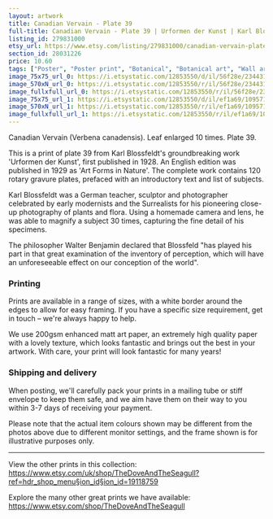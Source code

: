 ```yaml
---
layout: artwork
title: Canadian Vervain - Plate 39 
full-title: Canadian Vervain - Plate 39 | Urformen der Kunst | Karl Blossfeldt | Botanical print, wall art, room decor, black & white, sepia, vintage
listing_id: 279831000
etsy_url: https://www.etsy.com/listing/279831000/canadian-vervain-plate-39-urformen-der?utm_source=ds&utm_medium=api&utm_campaign=api
section_id: 28031226
price: 10.60
tags: ["Poster", "Poster print", "Botanical", "Botanical art", "Wall art", "Botanical poster", "Photograph", "Vintage", "Black and white", "Sepia", "Minimal", "Leaf", "High quality print"]
image_75x75_url_0: https://i.etsystatic.com/12853550/d/il/56f28e/2344313517/il_75x75.2344313517_ets2.jpg?version=0
image_570xN_url_0: https://i.etsystatic.com/12853550/r/il/56f28e/2344313517/il_570xN.2344313517_ets2.jpg
image_fullxfull_url_0: https://i.etsystatic.com/12853550/r/il/56f28e/2344313517/il_fullxfull.2344313517_ets2.jpg
image_75x75_url_1: https://i.etsystatic.com/12853550/d/il/ef1a69/1095718621/il_75x75.1095718621_pdb8.jpg?version=0
image_570xN_url_1: https://i.etsystatic.com/12853550/r/il/ef1a69/1095718621/il_570xN.1095718621_pdb8.jpg
image_fullxfull_url_1: https://i.etsystatic.com/12853550/r/il/ef1a69/1095718621/il_fullxfull.1095718621_pdb8.jpg
---
```

Canadian Vervain (Verbena canadensis). Leaf enlarged 10 times. Plate 39.

This is a print of plate 39 from Karl Blossfeldt&#39;s groundbreaking work &#39;Urformen der Kunst&#39;, first published in 1928. An English edition was published in 1929 as &#39;Art Forms in Nature&#39;. The complete work contains 120 rotary gravure plates, prefaced with an introductory text and list of subjects.

Karl Blossfeldt was a German teacher, sculptor and photographer celebrated by early modernists and the Surrealists for his pioneering close-up photography of plants and flora. Using a homemade camera and lens, he was able to magnify a subject 30 times, capturing the fine detail of his specimens.

The philosopher Walter Benjamin declared that Blossfeld &quot;has played his part in that great examination of the inventory of perception, which will have an unforeseeable effect on our conception of the world&quot;. 

### Printing

Prints are available in a range of sizes, with a white border around the edges to allow for easy framing. If you have a specific size requirement, get in touch – we&#39;re always happy to help.

We use 200gsm enhanced matt art paper, an extremely high quality paper with a lovely texture, which looks fantastic and brings out the best in your artwork. With care, your print will look fantastic for many years!

### Shipping and delivery

When posting, we&#39;ll carefully pack your prints in a mailing tube or stiff envelope to keep them safe, and we aim have them on their way to you within 3-7 days of receiving your payment.

Please note that the actual item colours shown may be different from the photos above due to different monitor settings, and the frame shown is for illustrative purposes only.

---

View the other prints in this collection: https://www.etsy.com/uk/shop/TheDoveAndTheSeagull?ref=hdr_shop_menu§ion_id§ion_id=19118759

Explore the many other great prints we have available: https://www.etsy.com/shop/TheDoveAndTheSeagull
